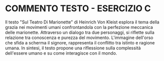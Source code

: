 # COMMENTO TESTO - ESERCIZIO C
Il testo "Sul Teatro Di Marionette" di Heinrich Von Kleist esplora il tema della grazia nei movimenti umani confrontandola con la perfezione meccanica delle marionette. Attraverso un dialogo tra due personaggi, si riflette sulla relazione tra conoscenza e purezza del movimento. L'immagine dell'orso che sfida a scherma il signore, rappresenta il conflitto tra istinto e ragione umana. In sintesi, il testo propone una riflessione sulla complessità dell'essere umano e su come interagisce con il mondo.